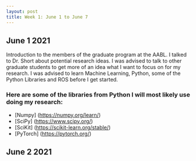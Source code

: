 ```yaml
---
layout: post
title: Week 1: June 1 to June 7
---
```


## June 1 2021 ##

Introduction to the members of the graduate program at the AABL. I talked to Dr. Short about potential research ideas. I was advised to talk to other graduate students to get more of an idea what I want to focus on for my research. I was advised to learn Machine Learning, Python, some of the Python Libraries and ROS before I get started.

### Here are some of the libraries from Python I will most likely use doing my research:
* [Numpy] (https://numpy.org/learn/)
* [SciPy] (https://www.scipy.org/)
* [SciKit] (https://scikit-learn.org/stable/)
* [PyTorch] (https://pytorch.org/)

## June 2 2021 ##
